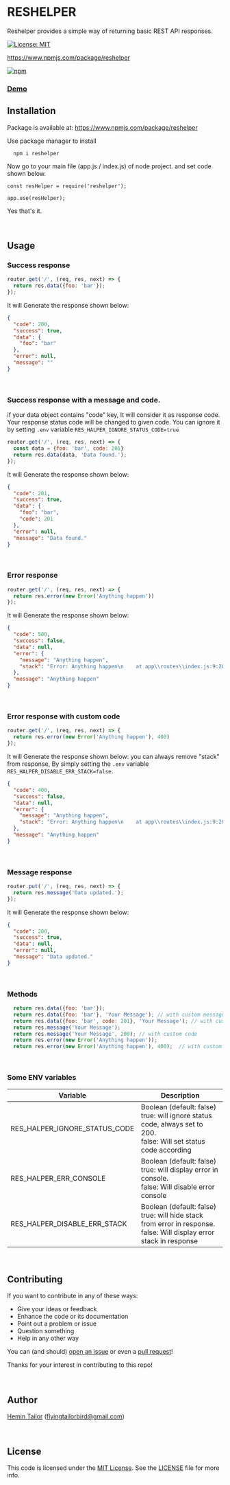 # RESHELPER

Reshelper provides a simple way of returning basic REST API responses.

[![License: MIT](https://img.shields.io/badge/License-MIT-blue.svg)](https://opensource.org/licenses/MIT)

https://www.npmjs.com/package/reshelper

[![npm](https://nodei.co/npm/reshelper.png)](https://www.npmjs.com/package/reshelper)

### [Demo](https://github.com/hemintailor/node-mongo)

## Installation

Package is available at: https://www.npmjs.com/package/reshelper

Use package manager to install

```
  npm i reshelper
``` 

Now go to your main file (app.js / index.js) of node project. and set code shown below.

```
const resHelper = require('reshelper');

app.use(resHelper);
```
Yes that's it.

<br/>

## Usage

### Success response
```javascript
router.get('/', (req, res, next) => {
  return res.data({foo: 'bar'});
});
```

It will Generate the response shown below:

```json
{
  "code": 200,
  "success": true,
  "data": {
    "foo": "bar"
  },
  "error": null,
  "message": ""
}
```
<br/>

### Success response with a message and code.

if your data object contains "code" key, It will consider it as response code.
Your response status code will be changed to given code. You can ignore it by setting `.env` variable `RES_HALPER_IGNORE_STATUS_CODE=true`

```javascript
router.get('/', (req, res, next) => {
  const data = {foo: 'bar', code: 201}
  return res.data(data, 'Data found.');
});
```

It will Generate the response shown below:

```json
{
  "code": 201,
  "success": true,
  "data": {
    "foo": "bar",
    "code": 201
  },
  "error": null,
  "message": "Data found."
}
```

<br/>

### Error response
```javascript
router.get('/', (req, res, next) => {
  return res.error(new Error('Anything happen'))
});
```

It will Generate the response shown below:

```json
{
  "code": 500,
  "success": false,
  "data": null,
  "error": {
    "message": "Anything happen",
    "stack": "Error: Anything happen\n    at app\\routes\\index.js:9:20\n    at Layer.handle [as handle_request] (app\\node_modules\\express\\lib\\router\\layer.js:95:5)\n    at next (app\\node_modules\\express\\lib\\router\\route.js:137:13)\n    at Route.dispatch (app\\node_modules\\express\\lib\\router\\route.js:112:3)\n    at Layer.handle [as handle_request] (app\\node_modules\\express\\lib\\router\\layer.js:95:5)\n    at app\\node_modules\\express\\lib\\router\\index.js:281:22\n    at Function.process_params (app\\node_modules\\express\\lib\\router\\index.js:335:12)\n    at next (app\\node_modules\\express\\lib\\router\\index.js:275:10)\n    at Function.handle (app\\node_modules\\express\\lib\\router\\index.js:174:3)\n    at router (app\\node_modules\\express\\lib\\router\\index.js:47:12)"
  },
  "message": "Anything happen"
}
```

<br/>

### Error response with custom code
```javascript
router.get('/', (req, res, next) => {
  return res.error(new Error('Anything happen'), 400)
});
```

It will Generate the response shown below:
you can always remove "stack" from response, By simply setting the `.env` variable `RES_HALPER_DISABLE_ERR_STACK=false`.

```json
{
  "code": 400,
  "success": false,
  "data": null,
  "error": {
    "message": "Anything happen",
    "stack": "Error: Anything happen\n    at app\\routes\\index.js:9:20\n    at Layer.handle [as handle_request] (app\\node_modules\\express\\lib\\router\\layer.js:95:5)\n    at next (app\\node_modules\\express\\lib\\router\\route.js:137:13)\n    at Route.dispatch (app\\node_modules\\express\\lib\\router\\route.js:112:3)\n    at Layer.handle [as handle_request] (app\\node_modules\\express\\lib\\router\\layer.js:95:5)\n    at app\\node_modules\\express\\lib\\router\\index.js:281:22\n    at Function.process_params (app\\node_modules\\express\\lib\\router\\index.js:335:12)\n    at next (app\\node_modules\\express\\lib\\router\\index.js:275:10)\n    at Function.handle (app\\node_modules\\express\\lib\\router\\index.js:174:3)\n    at router (app\\node_modules\\express\\lib\\router\\index.js:47:12)"
  },
  "message": "Anything happen"
}
```

<br/>

### Message response
```javascript
router.put('/', (req, res, next) => {
  return res.message('Data updated.');
});
```

It will Generate the response shown below:

```json
{
  "code": 200,
  "success": true,
  "data": null,
  "error": null,
  "message": "Data updated."
}
```

<br/>

### Methods
```javascript
  return res.data({foo: 'bar'});
  return res.data({foo: 'bar'}, 'Your Message'); // with custom message
  return res.data({foo: 'bar', code: 201}, 'Your Message'); // with custom code
  return res.message('Your Message');
  return res.message('Your Message', 200); // with custom code
  return res.error(new Error('Anything happen'));
  return res.error(new Error('Anything happen'), 400);  // with custom code
```

<br/>

### Some ENV variables

| Variable | Description |
| --- | --- |
| RES_HALPER_IGNORE_STATUS_CODE | Boolean (default: false)<br/>true: will ignore status code, always set to 200. <br/>false: Will set status code according|
| RES_HALPER_ERR_CONSOLE | Boolean (default: false)<br/>true: will display error in console. <br/>false: Will disable error console|
| RES_HALPER_DISABLE_ERR_STACK | Boolean (default: false)<br/>true: will hide stack from error in response. <br/>false: Will display error stack in response|

<br/>

## Contributing

If you want to contribute in any of these ways:

- Give your ideas or feedback
- Enhance the code or its documentation
- Point out a problem or issue
- Question something
- Help in any other way

You can (and should) [open an issue](https://github.com/hemintailor/reshelper/issues/new) or even a [pull request](https://github.com/hemintailor/reshelper/compare)!

Thanks for your interest in contributing to this repo!

<br/>

## Author

[Hemin Tailor](https://github.com/hemintailor) (flyingtailorbird@gmail.com)

<br/>

## License

This code is licensed under the [MIT License](https://github.com/hemintailor/reshelper/blob/master/LICENSE). See the [LICENSE](https://github.com/hemintailor/reshelper/blob/master/LICENSE) file for more info.